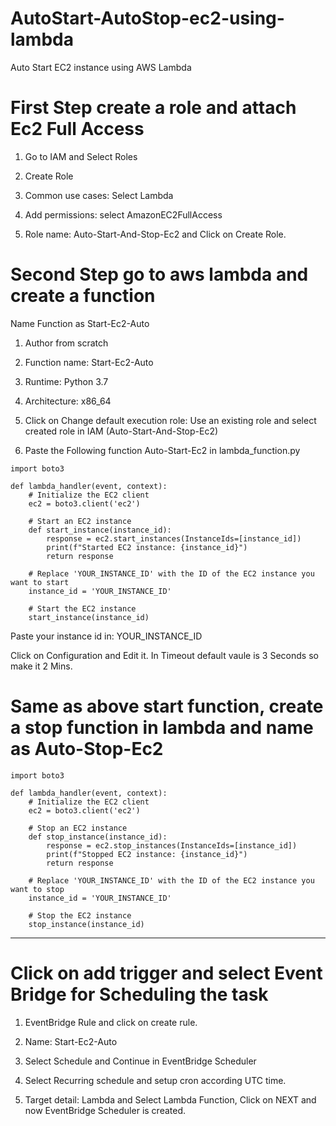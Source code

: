# AutoStart-AutoStop-ec2-using-lambda
Auto Start EC2 instance using AWS Lambda

# First Step create a role and attach Ec2 Full Access

1. Go to IAM and Select Roles

2. Create Role

3. Common use cases: Select Lambda

4. Add permissions: select AmazonEC2FullAccess

5. Role name: Auto-Start-And-Stop-Ec2 and Click on Create Role.

# Second Step go to aws lambda and create a function

Name Function as Start-Ec2-Auto

1. Author from scratch

2. Function name: Start-Ec2-Auto

3. Runtime: Python 3.7

4. Architecture: x86_64

5. Click on Change default execution role: Use an existing role and select created role in IAM (Auto-Start-And-Stop-Ec2)

6. Paste the Following function Auto-Start-Ec2 in lambda_function.py

``` 
import boto3

def lambda_handler(event, context):
    # Initialize the EC2 client
    ec2 = boto3.client('ec2')

    # Start an EC2 instance
    def start_instance(instance_id):
        response = ec2.start_instances(InstanceIds=[instance_id])
        print(f"Started EC2 instance: {instance_id}")
        return response

    # Replace 'YOUR_INSTANCE_ID' with the ID of the EC2 instance you want to start
    instance_id = 'YOUR_INSTANCE_ID'

    # Start the EC2 instance
    start_instance(instance_id)
```

Paste your instance id in: YOUR_INSTANCE_ID

Click on Configuration and Edit it. In Timeout default vaule is 3 Seconds so make it 2 Mins.

# Same as above start function, create a stop function in lambda and name as Auto-Stop-Ec2
```
import boto3

def lambda_handler(event, context):
    # Initialize the EC2 client
    ec2 = boto3.client('ec2')

    # Stop an EC2 instance
    def stop_instance(instance_id):
        response = ec2.stop_instances(InstanceIds=[instance_id])
        print(f"Stopped EC2 instance: {instance_id}")
        return response

    # Replace 'YOUR_INSTANCE_ID' with the ID of the EC2 instance you want to stop
    instance_id = 'YOUR_INSTANCE_ID'

    # Stop the EC2 instance
    stop_instance(instance_id)

```

-------------------------------------------------------------


# Click on add trigger and select Event Bridge for Scheduling the task

1. EventBridge Rule and click on create rule.

2. Name: Start-Ec2-Auto

3. Select Schedule and Continue in EventBridge Scheduler

4. Select Recurring schedule and setup cron according UTC time.

5. Target detail: Lambda and Select Lambda Function, Click on NEXT and now EventBridge Scheduler is created.

